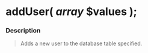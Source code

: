 # addUser( *array* **$values** );

### Description

> Adds a new user to the database table specified.
